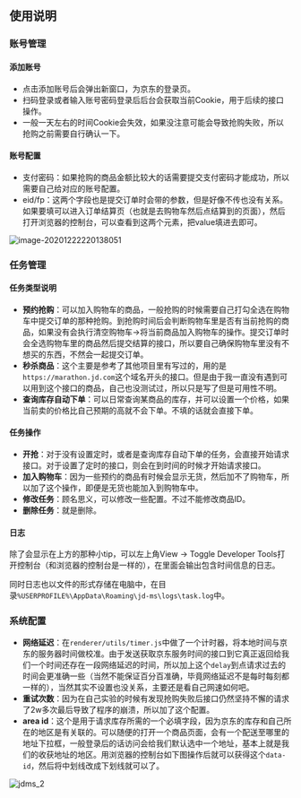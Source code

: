 ## 使用说明

### 账号管理

#### 添加账号

* 点击添加账号后会弹出新窗口，为京东的登录页。
* 扫码登录或者输入账号密码登录后后台会获取当前Cookie，用于后续的接口操作。
* 一般一天左右的时间Cookie会失效，如果没注意可能会导致抢购失败，所以抢购之前需要自行确认一下。

#### 账号配置

* 支付密码：如果抢购的商品金额比较大的话需要提交支付密码才能成功，所以需要自己给对应的账号配置。
* eid/fp：这两个字段也是提交订单时会带的参数，但是好像不传也没有关系。如果要填可以进入订单结算页（也就是去购物车然后点结算到的页面），然后打开浏览器的控制台，可以查看到这两个元素，把value填进去即可。

![image-20201222220138051](https://github.com/Yx1aoq1/jdms/blob/master/img/jdms_3.png)

### 任务管理

#### 任务类型说明

* **预约抢购**：可以加入购物车的商品，一般抢购的时候需要自己打勾全选在购物车中提交订单的那种抢购。到抢购时间后会判断购物车里是否有当前抢购的商品，如果没有会执行清空购物车->将当前商品加入购物车的操作。提交订单时会全选购物车里的商品然后提交结算的接口，所以要自己确保购物车里没有不想买的东西，不然会一起提交订单。
* **秒杀商品**：这个主要是参考了其他项目里有写过的，用的是`https://marathon.jd.com`这个域名开头的接口。但是由于我一直没有遇到可以用到这个接口的商品，自己也没测试过，所以只是写了但是可用性不明。
* **查询库存自动下单**：可以日常查询某商品的库存，并可以设置一个价格，如果当前卖的价格比自己预期的高就不会下单。不填的话就会直接下单。

#### 任务操作

* **开抢**：对于没有设置定时，或者是查询库存自动下单的任务，会直接开始请求接口。对于设置了定时的接口，则会在到时间的时候才开始请求接口。
* **加入购物车**：因为一些预约的商品有时候会显示无货，然后加不了购物车，所以加了这个操作，即便是无货也能加入到购物车中。
* **修改任务**：顾名思义，可以修改一些配置。不过不能修改商品ID。
* **删除任务**：就是删除。

#### 日志

除了会显示在上方的那种小tip，可以左上角View -> Toggle Developer Tools打开控制台（和浏览器的控制台是一样的），在里面会输出包含时间信息的日志。

同时日志也以文件的形式存储在电脑中，在目录`%USERPROFILE%\AppData\Roaming\jd-ms\logs\task.log`中。

### 系统配置

* **网络延迟**：在`renderer/utils/timer.js`中做了一个计时器，将本地时间与京东的服务器时间做校准。由于发送获取京东服务时间的接口到它真正返回给我们一个时间还存在一段网络延迟的时间，所以加上这个`delay`到点请求过去的时间会更准确一些（当然不能保证百分百准确，毕竟网络延迟不是每时每刻都一样的），当然其实不设置也没关系，主要还是看自己网速如何吧。
* **重试次数**：因为在自己实验的时候有发现抢购失败后接口仍然坚持不懈的请求了2w多次最后导致了程序的崩溃，所以加了这个配置。
* **area id**：这个是用于请求库存所需的一个必填字段，因为京东的库存和自己所在的地区是有关联的。可以随便的打开一个商品页面，会有一个配送至哪里的地址下拉框，一般登录后的话访问会给我们默认选中一个地址，基本上就是我们的收获地址的地区。用浏览器的控制台如下图操作后就可以获得这个`data-id`，然后将中划线改成下划线就可以了。

![jdms_2](https://github.com/Yx1aoq1/jdms/blob/master/img/jdms_2.gif)